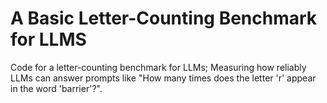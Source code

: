 # A Basic Letter-Counting Benchmark for LLMS

Code for a letter-counting benchmark for LLMs; Measuring how reliably LLMs can
answer prompts like "How many times does the letter 'r' appear in the word 'barrier'?".
